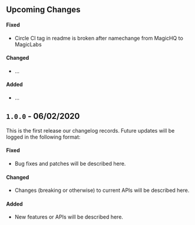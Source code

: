 ## Upcoming Changes

#### Fixed

- Circle CI tag in readme is broken after namechange from MagicHQ to MagicLabs

#### Changed

- ...

#### Added

- ...

## `1.0.0` - 06/02/2020

This is the first release our changelog records. Future updates will be logged in the following format:

#### Fixed

- Bug fixes and patches will be described here.

#### Changed

- Changes (breaking or otherwise) to current APIs will be described here.

#### Added

- New features or APIs will be described here.
